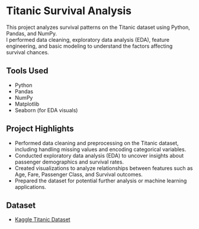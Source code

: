# Titanic Survival Analysis 

This project analyzes survival patterns on the Titanic dataset using Python, Pandas, and NumPy.  
I performed data cleaning, exploratory data analysis (EDA), feature engineering, and basic modeling to understand the factors affecting survival chances.

## Tools Used
- Python
- Pandas
- NumPy
- Matplotlib
- Seaborn (for EDA visuals)

## Project Highlights
- Performed data cleaning and preprocessing on the Titanic dataset, including handling missing values and encoding categorical variables.
- Conducted exploratory data analysis (EDA) to uncover insights about passenger demographics and survival rates.
- Created visualizations to analyze relationships between features such as Age, Fare, Passenger Class, and Survival outcomes.
- Prepared the dataset for potential further analysis or machine learning applications.


## Dataset
- [Kaggle Titanic Dataset](https://www.kaggle.com/c/titanic/data)


